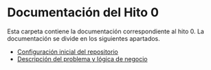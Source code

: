 # Documentación del Hito 0

Esta carpeta contiene la documentación correspondiente al hito 0. La documentación se divide en los siguientes apartados.

* [Configuración inicial del repositorio](./configuracionInicial.md)
* [Descripción del problema y lógica de negocio](./descripcionLogica.md)
